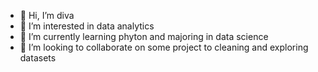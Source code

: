 - 👋 Hi, I’m diva
- 👀 I’m interested in data analytics
- 🌱 I’m currently learning phyton and majoring in data science
- 💞️ I’m looking to collaborate on some project to cleaning and exploring datasets


<!---
palsywalsyy/palsywalsyy is a ✨ special ✨ repository because its `README.md` (this file) appears on your GitHub profile.
You can click the Preview link to take a look at your changes.
--->
